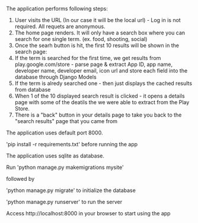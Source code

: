 The application performs following steps:

1. User visits the URL (In our case it will be the local url) - Log in is not required. All requets are anonymous.
2. The home page renders. It will only have a search box where you can search for one single term. (ex. food, shooting, social)
3. Once the searh button is hit, the first 10 results will be shown in the search page:
4. If the term is searched for the first time, we get results from play.google.com/store - parse page & extract App ID, app name, developer name, developer email, icon url and store each field into the database through Django Models
5. If the term is alredy searched one - then just displays the cached results from database
6. When 1 of the 10 displayed search result is clicked - it opens a details page with some of the deatils the we were able to extract from the Play Store.
7. There is a "back" button in your details page to take you back to the "search results" page that you came from


The application uses default port 8000.

'pip install -r requirements.txt' before running the app

The application uses sqlite as database.

Run 'python manage.py makemigrations mysite'

followed by

'python manage.py migrate' to initialize the database

'python manage.py runserver' to run the server

Access http://localhost:8000 in your browser to start using the app